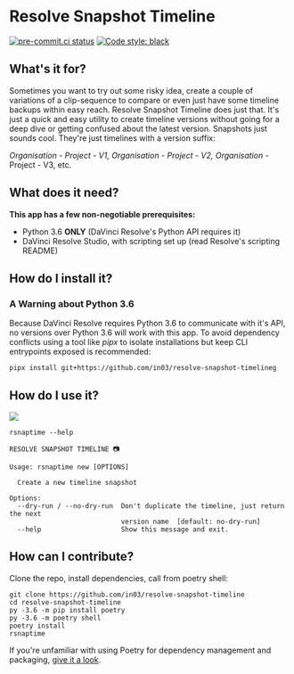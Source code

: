 # Resolve Snapshot Timeline
[![pre-commit.ci status](https://results.pre-commit.ci/badge/github/in03/Resolve-Snapshot-Timeline/main.svg)](https://results.pre-commit.ci/latest/github/in03/Resolve-Snapshot-Timeline/main) [![Code style: black](https://img.shields.io/badge/code%20style-black-000000.svg)](https://github.com/psf/black)
 
## What's it for? ##
Sometimes you want to try out some risky idea, create a couple of variations of a clip-sequence to compare or even just have some timeline backups within easy reach.
Resolve Snapshot Timeline does just that. It's just a quick and easy utility to create timeline versions without going for a deep dive or getting confused about the latest version.
Snapshots just sounds cool. They're just timelines with a version suffix: 

*Organisation - Project - V1, Organisation - Project - V2, Organisation* - Project - V3, etc.

## What does it need?
**This app has a few non-negotiable prerequisites:**
- Python 3.6 **ONLY** (DaVinci Resolve's Python API requires it)
- DaVinci Resolve Studio, with scripting set up (read Resolve's scripting README)

## How do I install it?

### A Warning about Python 3.6
Because DaVinci Resolve requires Python 3.6 to communicate with it's API, no versions over Python 3.6 will work with this app. To avoid dependency conflicts using a tool like *pipx* to isolate installations but keep CLI entrypoints exposed is recommended:

``` 
pipx install git+https://github.com/in03/resolve-snapshot-timelineg
```

## How do I use it?

![](https://github.com/in03/Resolve-Snapshot-Timeline/blob/main/assets/usage_demo.gif)

```
rsnaptime --help

RESOLVE SNAPSHOT TIMELINE 📷

Usage: rsnaptime new [OPTIONS]

  Create a new timeline snapshot

Options:
  --dry-run / --no-dry-run  Don't duplicate the timeline, just return the next
                            version name  [default: no-dry-run]
  --help                    Show this message and exit.
```



## How can I contribute?
Clone the repo, install dependencies, call from poetry shell:
```
git clone https://github.com/in03/resolve-snapshot-timeline
cd resolve-snapshot-timeline
py -3.6 -m pip install poetry
py -3.6 -m poetry shell
poetry install
rsnaptime
```
If you're unfamiliar with using Poetry for dependency management and packaging, [give it a look](https://python-poetry.org/docs/basic-usage).
